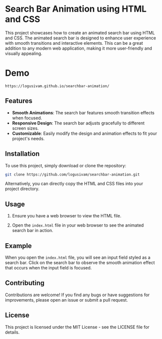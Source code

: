 # Search Bar Animation using HTML and CSS

This project showcases how to create an animated search bar using HTML and CSS. The animated search bar is designed to enhance user experience with smooth transitions and interactive elements. This can be a great addition to any modern web application, making it more user-friendly and visually appealing.

# Demo 
```
https://logusivam.github.io/searchbar-animation/
```


## Features

- **Smooth Animations**: The search bar features smooth transition effects when focused.
- **Responsive Design**: The search bar adjusts gracefully to different screen sizes.
- **Customizable**: Easily modify the design and animation effects to fit your project's needs.

## Installation

To use this project, simply download or clone the repository:

```bash
git clone https://github.com/logusivam/searchbar-animation.git
```

Alternatively, you can directly copy the HTML and CSS files into your project directory.

## Usage
1. Ensure you have a web browser to view the HTML file.

2. Open the `index.html` file in your web browser to see the animated search bar in action.

## Example
When you open the `index.html` file, you will see an input field styled as a search bar. Click on the search bar to observe the smooth animation effect that occurs when the input field is focused.

## Contributing
Contributions are welcome! If you find any bugs or have suggestions for improvements, please open an issue or submit a pull request.

## License
This project is licensed under the MIT License - see the LICENSE file for details.
